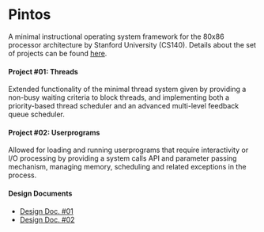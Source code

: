 # Pintos
A minimal instructional operating system framework for the 80x86 processor architecture by Stanford University (CS140).
Details about the set of projects can be found [here](https://web.stanford.edu/class/cs140/projects/pintos/pintos_1.html).

#### Project #01: Threads
Extended functionality of the minimal thread system given by providing a non-busy waiting criteria to block threads,
and implementing both a priority-based thread scheduler and an advanced multi-level feedback queue scheduler.

#### Project #02: Userprograms
Allowed for loading and running userprograms that require interactivity or I/O processing by providing a system calls API and
parameter passing mechanism, managing memory, scheduling and related exceptions in the process.

#### Design Documents
- [Design Doc. #01](DESIGNDOC1.md)
- [Design Doc. #02](DESIGNDOC2.md)
